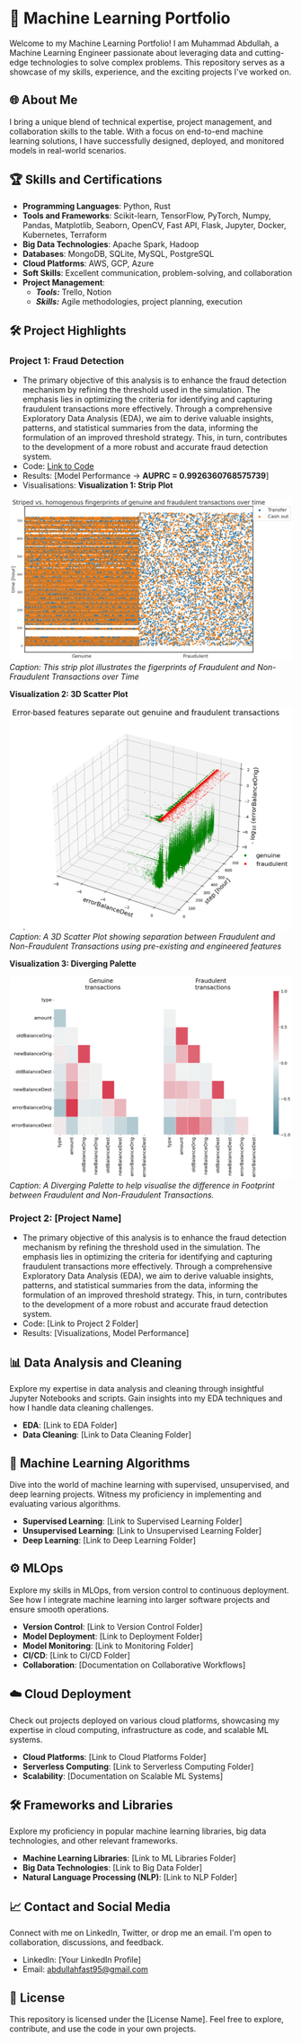 # 🚀 Machine Learning Portfolio

Welcome to my Machine Learning Portfolio! I am Muhammad Abdullah, a Machine Learning Engineer passionate about leveraging data and cutting-edge technologies to solve complex problems. This repository serves as a showcase of my skills, experience, and the exciting projects I've worked on.

## 🌐 About Me

I bring a unique blend of technical expertise, project management, and collaboration skills to the table. With a focus on end-to-end machine learning solutions, I have successfully designed, deployed, and monitored models in real-world scenarios.

## 🏆 Skills and Certifications

- **Programming Languages**: Python, Rust
- **Tools and Frameworks**: Scikit-learn, TensorFlow, PyTorch, Numpy, Pandas, Matplotlib, Seaborn, OpenCV, Fast API, Flask, Jupyter, Docker, Kubernetes, Terraform
- **Big Data Technologies**: Apache Spark, Hadoop
- **Databases**: MongoDB, SQLite, MySQL, PostgreSQL
- **Cloud Platforms**: AWS, GCP, Azure
- **Soft Skills**: Excellent communication, problem-solving, and collaboration
- **Project Management**:
  - **_Tools:_** Trello, Notion
  - **_Skills:_** Agile methodologies, project planning, execution
  <!--- - **Certifications**: [Certification Badges] --->

## 🛠️ Project Highlights

### Project 1: **Fraud Detection**

- The primary objective of this analysis is to enhance the fraud detection mechanism by refining the threshold used in the simulation. The emphasis lies in optimizing the criteria for identifying and capturing fraudulent transactions more effectively. Through a comprehensive Exploratory Data Analysis (EDA), we aim to derive valuable insights, patterns, and statistical summaries from the data, informing the formulation of an improved threshold strategy. This, in turn, contributes to the development of a more robust and accurate fraud detection system.
- Code: [Link to Code](https://github.com/ReallyAbdullah/Machine-Learning-Portfolio/blob/main/Projects/Fraud-Detection/fraud-detection.ipynb)
- Results: [Model Performance -> **AUPRC = 0.9926360768575739**]
- Visualisations:
  **Visualization 1: Strip Plot**

![Fingerprints of Transactions over Time](https://github.com/ReallyAbdullah/Machine-Learning-Portfolio/blob/main/Projects/Fraud-Detection/fingerprint.png)
_Caption: This strip plot illustrates the figerprints of Fraudulent and Non-Fraudulent Transactions over Time_

**Visualization 2: 3D Scatter Plot**

![Feature Separation 3D Scatter Plot](https://github.com/ReallyAbdullah/Machine-Learning-Portfolio/blob/main/Projects/Fraud-Detection/featureSeparation.png)
_Caption: A 3D Scatter Plot showing separation between Fraudulent and Non-Fraudulent Transactions using pre-existing and engineered features_

**Visualization 3: Diverging Palette**

![Footprint Diverging Palette](https://github.com/ReallyAbdullah/Machine-Learning-Portfolio/blob/main/Projects/Fraud-Detection/transactionFootprint.png)
_Caption: A Diverging Palette to help visualise the difference in Footprint between Fraudulent and Non-Fraudulent Transactions._

### Project 2: [Project Name]

- The primary objective of this analysis is to enhance the fraud detection mechanism by refining the threshold used in the simulation. The emphasis lies in optimizing the criteria for identifying and capturing fraudulent transactions more effectively. Through a comprehensive Exploratory Data Analysis (EDA), we aim to derive valuable insights, patterns, and statistical summaries from the data, informing the formulation of an improved threshold strategy. This, in turn, contributes to the development of a more robust and accurate fraud detection system.
- Code: [Link to Project 2 Folder]
- Results: [Visualizations, Model Performance]

## 📊 Data Analysis and Cleaning

Explore my expertise in data analysis and cleaning through insightful Jupyter Notebooks and scripts. Gain insights into my EDA techniques and how I handle data cleaning challenges.

- **EDA**: [Link to EDA Folder]
- **Data Cleaning**: [Link to Data Cleaning Folder]

## 🤖 Machine Learning Algorithms

Dive into the world of machine learning with supervised, unsupervised, and deep learning projects. Witness my proficiency in implementing and evaluating various algorithms.

- **Supervised Learning**: [Link to Supervised Learning Folder]
- **Unsupervised Learning**: [Link to Unsupervised Learning Folder]
- **Deep Learning**: [Link to Deep Learning Folder]

## ⚙️ MLOps

Explore my skills in MLOps, from version control to continuous deployment. See how I integrate machine learning into larger software projects and ensure smooth operations.

- **Version Control**: [Link to Version Control Folder]
- **Model Deployment**: [Link to Deployment Folder]
- **Model Monitoring**: [Link to Monitoring Folder]
- **CI/CD**: [Link to CI/CD Folder]
- **Collaboration**: [Documentation on Collaborative Workflows]

## ☁️ Cloud Deployment

Check out projects deployed on various cloud platforms, showcasing my expertise in cloud computing, infrastructure as code, and scalable ML systems.

- **Cloud Platforms**: [Link to Cloud Platforms Folder]
- **Serverless Computing**: [Link to Serverless Computing Folder]
- **Scalability**: [Documentation on Scalable ML Systems]

## 🛠️ Frameworks and Libraries

Explore my proficiency in popular machine learning libraries, big data technologies, and other relevant frameworks.

- **Machine Learning Libraries**: [Link to ML Libraries Folder]
- **Big Data Technologies**: [Link to Big Data Folder]
- **Natural Language Processing (NLP)**: [Link to NLP Folder]

## 📈 Contact and Social Media

Connect with me on LinkedIn, Twitter, or drop me an email. I'm open to collaboration, discussions, and feedback.

- LinkedIn: [Your LinkedIn Profile]
- Email: [abdullahfast95@gmail.com](mailto:abdullahfast95@gmail.com)

## 📄 License

This repository is licensed under the [License Name]. Feel free to explore, contribute, and use the code in your own projects.
